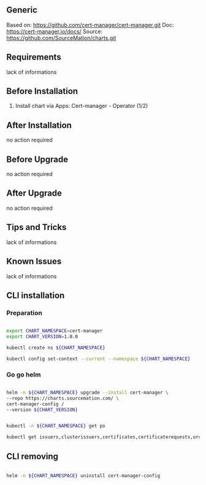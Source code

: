 ## Generic

Based on: https://github.com/cert-manager/cert-manager.git
Doc: https://cert-manager.io/docs/
Source: https://github.com/SourceMation/charts.git

## Requirements

lack of informations

## Before Installation

1. Install chart via Apps: Cert-manager - Operator (1/2)

## After Installation

no action required

## Before Upgrade

no action required

## After Upgrade

no action required

## Tips and Tricks

lack of informations

## Known Issues

lack of informations


## CLI installation

### Preparation

```bash

export CHART_NAMESPACE=cert-manager
export CHART_VERSION=1.0.0

kubectl create ns ${CHART_NAMESPACE}

kubectl config set-context --current --namespace ${CHART_NAMESPACE}

```

### Go go helm

``` bash

helm -n ${CHART_NAMESPACE} upgrade --install cert-manager \
--repo https://charts.sourcemation.com/ \
cert-manager-config /
--version ${CHART_VERSION}


kubectl -n ${CHART_NAMESPACE} get po

kubectl get issuers,clusterissuers,certificates,certificaterequests,orders,challenges -A

```


## CLI removing

```bash

helm -n ${CHART_NAMESPACE} uninstall cert-manager-config


```

